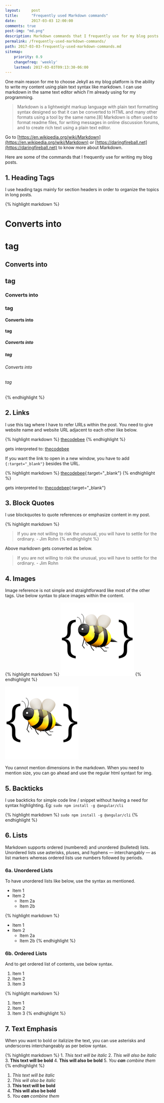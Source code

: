 ```yaml
---
layout:     post
title:      "Frequently used Markdown commands"
date:       2017-03-03 12:00:00
comments: true
post-img: "md.png"
description: Markdown commands that I frequently use for my blog posts
permalink: /frequently-used-markdown-commands/
path: 2017-03-03-frequently-used-markdown-commands.md
sitemap:
    priority: 0.9
    changefreq: 'weekly'
    lastmod: 2017-03-03T09:13:30-06:00
---
```

One main reason for me to choose Jekyll as my blog platform is the ability to write my content using plain text syntax like markdown. I can use markdown in the same text editor which I'm already using for my programming.

> Markdown is a lightweight markup language with plain text formatting syntax designed so that it can be converted to HTML and many other formats using a tool by the same name.[8] Markdown is often used to format readme files, for writing messages in online discussion forums, and to create rich text using a plain text editor.

Go to [https://en.wikipedia.org/wiki/Markdown](https://en.wikipedia.org/wiki/Markdown) or [https://daringfireball.net](https://daringfireball.net) to know more about Markdown.

Here are some of the commands that I frequently use for writing my blog posts.

## 1. Heading Tags

I use heading tags mainly for section headers in order to organize the topics in long posts.

{% highlight markdown %}
  # Converts into <h1> tag
  ## Converts into <h2> tag
  ### Converts into <h3> tag
  #### Converts into <h4> tag
  ##### Converts into <h5> tag
  ###### Converts into <h6> tag
{% endhighlight %}

## 2. Links

I use this tag where I have to refer URLs within the post. You need to give website name and website URL adjacent to each other like below.

{% highlight markdown %}
[thecodebee](http://thecodebee.com/)
{% endhighlight %}

gets interpreted to: [thecodebee](http://thecodebee.com/)

If you want the link to open in a new window, you have to add `{:target="_blank"}` besides the URL.

{% highlight markdown %}
[thecodebee](http://thecodebee.com/){:target="_blank"}
{% endhighlight %}

gets interpreted to: [thecodebee](http://thecodebee.com/){:target="_blank"}

## 3. Block Quotes

I use blockquotes to quote references or emphasize content in my post. 

{% highlight markdown %}
> If you are not willing to risk the unusual, you will have to settle for the ordinary. - Jim Rohn
{% endhighlight %}

Above markdown gets converted as below.

> If you are not willing to risk the unusual, you will have to settle for the ordinary. - Jim Rohn

## 4. Images

Image reference is not simple and straightforward like most of the other tags. Use below syntax to place images within the content.

{% highlight markdown %}
![Code Bee](/img/mascot_small.png "Code Bee")
{% endhighlight %}

![Code Bee](/img/mascot_small.png "Code Bee")

You cannot mention dimensions in the markdown. When you need to mention size, you can go ahead and use the regular html syntaxt for img. 

## 5. Backticks

I use backticks for simple code line / snippet without having a need for syntax highlighting. Eg: `sudo npm install -g @angular/cli`

{% highlight markdown %}
`sudo npm install -g @angular/cli`
{% endhighlight %}

## 6. Lists
Markdown supports ordered (numbered) and unordered (bulleted) lists. Unordered lists use asterisks, pluses, and hyphens — interchangably — as list markers whereas ordered lists use numbers followed by periods.

### 6a. Unordered Lists

To have unordered lists like below, use the syntax as mentioned.

* Item 1
* Item 2
    * Item 2a
    * Item 2b

{% highlight markdown %}
* Item 1
* Item 2
    * Item 2a
    * Item 2b
{% endhighlight %}

### 6b. Ordered Lists

And to get ordered list of contents, use below syntax.

1. Item 1
2. Item 2
3. Item 3

{% highlight markdown %}
1. Item 1
2. Item 2
3. Item 3
{% endhighlight %}

## 7. Text Emphasis

When you want to bold or italizize the text, you can use asterisks and underscores interchangeably as per below syntax.

{% highlight markdown %}
    1. *This text will be italic*
    2. _This will also be italic_
    3. **This text will be bold**
    4. __This will also be bold__
    5. *You **can** combine them*
{% endhighlight %}
1. *This text will be italic*
2. _This will also be italic_
3. **This text will be bold**
4. __This will also be bold__
5. *You **can** combine them*

